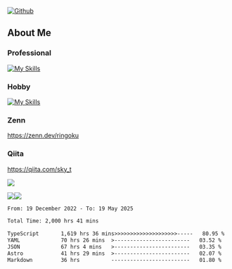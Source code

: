 [![Github](https://img.shields.io/github/followers/skyt-a?label=Follow&style=social)](https://github.com/skyt-a)

## About Me
### Professional
[![My Skills](https://skillicons.dev/icons?i=react,ts,js,nodejs,java,graphql,firebase,githubactions&theme=light)](https://skillicons.dev)
### Hobby
[![My Skills](https://skillicons.dev/icons?i=unity,rust,py&theme=light)](https://skillicons.dev)

### Zenn
https://zenn.dev/ringoku
### Qiita
https://qiita.com/sky_t


![](https://github-profile-summary-cards.vercel.app/api/cards/profile-details?username=skyt-a&theme=default)

![](https://github-profile-summary-cards.vercel.app/api/cards/repos-per-language?username=skyt-a&theme=default)![](https://github-profile-summary-cards.vercel.app/api/cards/stats?username=RinGoku&theme=default)

<!--START_SECTION:waka-->

```txt
From: 19 December 2022 - To: 19 May 2025

Total Time: 2,000 hrs 41 mins

TypeScript       1,619 hrs 36 mins>>>>>>>>>>>>>>>>>>>>-----   80.95 %
YAML             70 hrs 26 mins  >------------------------   03.52 %
JSON             67 hrs 4 mins   >------------------------   03.35 %
Astro            41 hrs 29 mins  >------------------------   02.07 %
Markdown         36 hrs          -------------------------   01.80 %
```

<!--END_SECTION:waka-->
